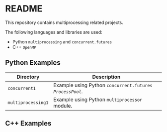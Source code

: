 # README

This repository contains multiprocessing related projects.

The following languages and libraries are used:

- Python `multiprocessing` and `concurrent.futures`
- C++ `OpenMP`

## Python Examples

| Directory | Description |
| --------- | ----------- |
| `concurrent1` | Example using Python `concurrent.futures` *`ProcessPool`*. |
| `multiprocessing1` | Example using Python `multiprocessor` module. |

## C++ Examples
